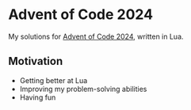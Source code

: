 # Advent of Code 2024
My solutions for [Advent of Code 2024](https://adventofcode.com/2024), written in Lua. 

## Motivation
* Getting better at Lua
* Improving my problem-solving abilities
* Having fun
